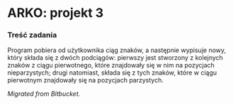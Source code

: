# ARKO: projekt 3

### Treść zadania
Program pobiera od użytkownika ciąg znaków, a następnie wypisuje nowy, który składa się z dwóch podciągów: pierwszy jest stworzony z kolejnych znaków z ciągu pierwotnego, które znajdowały się w nim na pozycjach nieparzystych; drugi natomiast, składa się z tych znaków, które w ciągu pierwotnym znajdowały się na pozycjach parzystych.

*Migrated from Bitbucket.*
